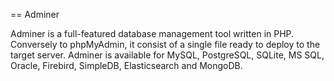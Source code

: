 == Adminer

Adminer is a full-featured database management tool written in PHP. Conversely
to phpMyAdmin, it consist of a single file ready to deploy to the target server.
Adminer is available for MySQL, PostgreSQL, SQLite, MS SQL, Oracle, Firebird,
SimpleDB, Elasticsearch and MongoDB.